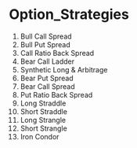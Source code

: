 # Option_Strategies

1) Bull Call Spread
2) Bull Put Spread
3) Call Ratio Back Spread
4) Bear Call Ladder
5) Synthetic Long & Arbitrage
6) Bear Put Spread
7) Bear Call Spread
8) Put Ratio Back Spread
9) Long Straddle
10) Short Straddle
11) Long Strangle
12) Short Strangle
13) Iron Condor
